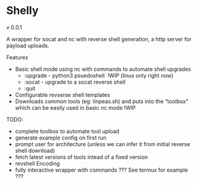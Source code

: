 # Shelly
v 0.0.1

A wrapper for socat and nc with reverse shell generation, a http server for payload uploads.

Features

*   Basic shell mode using nc with commands to automate shell upgrades 
    *   :upgrade - python3 psuedoshell  !WIP (linux only right now)
    *   :socat - upgrade to a socat reverse shell
    *   :quit
*   Configurable revserse shell templates
*   Downloads common tools (eg: linpeas.sh) and puts into the “toolbox” which can be easily used in basic nc mode !WIP

TODO:

*   complete toolbox to automate tool upload
*   generate example config on first run
*   prompt user for architecture (unless we can infer it from initial reverse shell download)
*   fetch latest versions of tools intead of a fixed version
*   revshell Encoding
*   fully interactive wrapper with commands ??? See termux for example ???